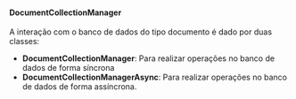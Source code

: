 #### DocumentCollectionManager





  
A interação com o banco de dados do tipo documento é dado por duas classes:



* **DocumentCollectionManager**: Para realizar operações no banco de dados de forma síncrona
* **DocumentCollectionManagerAsync**: Para realizar operações no banco de dados de forma assíncrona.



